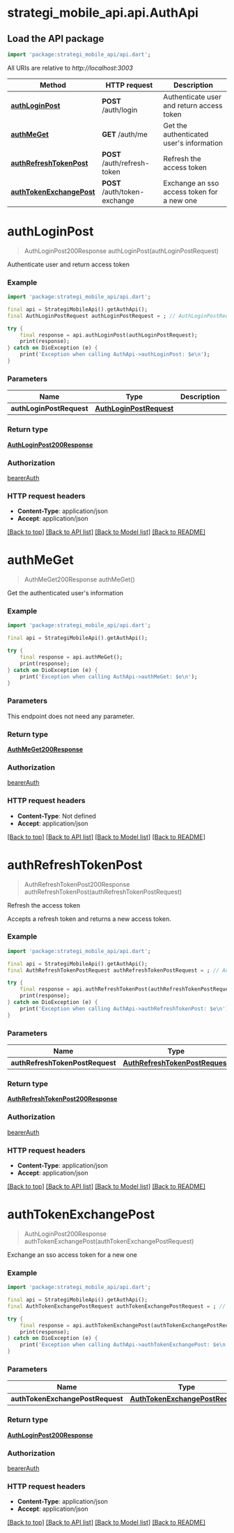 # strategi_mobile_api.api.AuthApi

## Load the API package
```dart
import 'package:strategi_mobile_api/api.dart';
```

All URIs are relative to *http://localhost:3003*

Method | HTTP request | Description
------------- | ------------- | -------------
[**authLoginPost**](AuthApi.md#authloginpost) | **POST** /auth/login | Authenticate user and return access token
[**authMeGet**](AuthApi.md#authmeget) | **GET** /auth/me | Get the authenticated user&#39;s information
[**authRefreshTokenPost**](AuthApi.md#authrefreshtokenpost) | **POST** /auth/refresh-token | Refresh the access token
[**authTokenExchangePost**](AuthApi.md#authtokenexchangepost) | **POST** /auth/token-exchange | Exchange an sso access token for a new one


# **authLoginPost**
> AuthLoginPost200Response authLoginPost(authLoginPostRequest)

Authenticate user and return access token

### Example
```dart
import 'package:strategi_mobile_api/api.dart';

final api = StrategiMobileApi().getAuthApi();
final AuthLoginPostRequest authLoginPostRequest = ; // AuthLoginPostRequest | 

try {
    final response = api.authLoginPost(authLoginPostRequest);
    print(response);
} catch on DioException (e) {
    print('Exception when calling AuthApi->authLoginPost: $e\n');
}
```

### Parameters

Name | Type | Description  | Notes
------------- | ------------- | ------------- | -------------
 **authLoginPostRequest** | [**AuthLoginPostRequest**](AuthLoginPostRequest.md)|  | 

### Return type

[**AuthLoginPost200Response**](AuthLoginPost200Response.md)

### Authorization

[bearerAuth](../README.md#bearerAuth)

### HTTP request headers

 - **Content-Type**: application/json
 - **Accept**: application/json

[[Back to top]](#) [[Back to API list]](../README.md#documentation-for-api-endpoints) [[Back to Model list]](../README.md#documentation-for-models) [[Back to README]](../README.md)

# **authMeGet**
> AuthMeGet200Response authMeGet()

Get the authenticated user's information

### Example
```dart
import 'package:strategi_mobile_api/api.dart';

final api = StrategiMobileApi().getAuthApi();

try {
    final response = api.authMeGet();
    print(response);
} catch on DioException (e) {
    print('Exception when calling AuthApi->authMeGet: $e\n');
}
```

### Parameters
This endpoint does not need any parameter.

### Return type

[**AuthMeGet200Response**](AuthMeGet200Response.md)

### Authorization

[bearerAuth](../README.md#bearerAuth)

### HTTP request headers

 - **Content-Type**: Not defined
 - **Accept**: application/json

[[Back to top]](#) [[Back to API list]](../README.md#documentation-for-api-endpoints) [[Back to Model list]](../README.md#documentation-for-models) [[Back to README]](../README.md)

# **authRefreshTokenPost**
> AuthRefreshTokenPost200Response authRefreshTokenPost(authRefreshTokenPostRequest)

Refresh the access token

Accepts a refresh token and returns a new access token.

### Example
```dart
import 'package:strategi_mobile_api/api.dart';

final api = StrategiMobileApi().getAuthApi();
final AuthRefreshTokenPostRequest authRefreshTokenPostRequest = ; // AuthRefreshTokenPostRequest | 

try {
    final response = api.authRefreshTokenPost(authRefreshTokenPostRequest);
    print(response);
} catch on DioException (e) {
    print('Exception when calling AuthApi->authRefreshTokenPost: $e\n');
}
```

### Parameters

Name | Type | Description  | Notes
------------- | ------------- | ------------- | -------------
 **authRefreshTokenPostRequest** | [**AuthRefreshTokenPostRequest**](AuthRefreshTokenPostRequest.md)|  | 

### Return type

[**AuthRefreshTokenPost200Response**](AuthRefreshTokenPost200Response.md)

### Authorization

[bearerAuth](../README.md#bearerAuth)

### HTTP request headers

 - **Content-Type**: application/json
 - **Accept**: application/json

[[Back to top]](#) [[Back to API list]](../README.md#documentation-for-api-endpoints) [[Back to Model list]](../README.md#documentation-for-models) [[Back to README]](../README.md)

# **authTokenExchangePost**
> AuthLoginPost200Response authTokenExchangePost(authTokenExchangePostRequest)

Exchange an sso access token for a new one

### Example
```dart
import 'package:strategi_mobile_api/api.dart';

final api = StrategiMobileApi().getAuthApi();
final AuthTokenExchangePostRequest authTokenExchangePostRequest = ; // AuthTokenExchangePostRequest | 

try {
    final response = api.authTokenExchangePost(authTokenExchangePostRequest);
    print(response);
} catch on DioException (e) {
    print('Exception when calling AuthApi->authTokenExchangePost: $e\n');
}
```

### Parameters

Name | Type | Description  | Notes
------------- | ------------- | ------------- | -------------
 **authTokenExchangePostRequest** | [**AuthTokenExchangePostRequest**](AuthTokenExchangePostRequest.md)|  | 

### Return type

[**AuthLoginPost200Response**](AuthLoginPost200Response.md)

### Authorization

[bearerAuth](../README.md#bearerAuth)

### HTTP request headers

 - **Content-Type**: application/json
 - **Accept**: application/json

[[Back to top]](#) [[Back to API list]](../README.md#documentation-for-api-endpoints) [[Back to Model list]](../README.md#documentation-for-models) [[Back to README]](../README.md)

